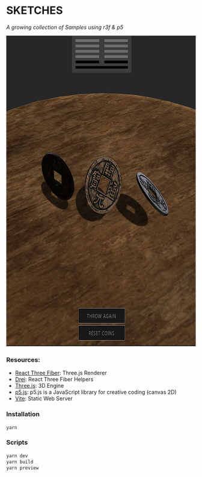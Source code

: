 # SKETCHES

_A growing collection of Samples using r3f & p5_

<img alt="Preview" height="824" src="/public/texture.jpg" width="768"/>

### Resources:

- [React Three Fiber](https://docs.pmnd.rs/react-three-fiber/): Three.js Renderer
- [Drei](https://github.com/pmndrs/drei): React Three Fiber Helpers
- [Three.js](https://threejs.org/docs/index.html#manual/en/introduction/Creating-a-scene): 3D Engine
- [p5.js](https://p5js.org/): p5.js is a JavaScript library for creative coding (canvas 2D)
- [Vite](https://vitejs.dev/guide/): Static Web Server

### Installation

```
yarn
```

### Scripts

```
yarn dev
yarn build
yarn preview
```

